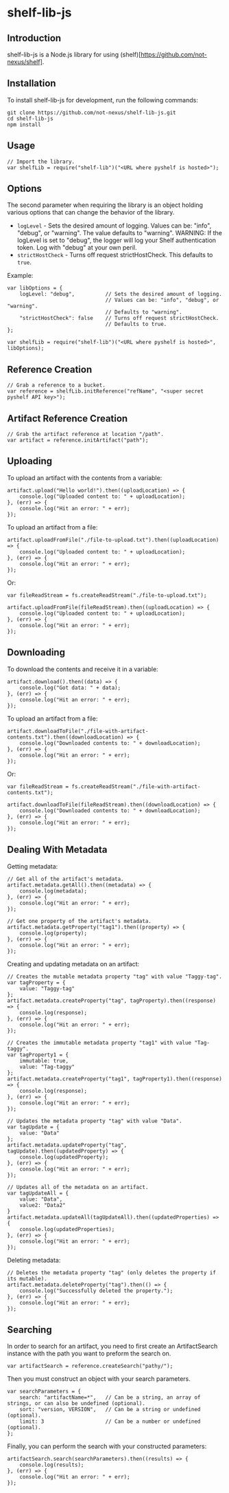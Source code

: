 shelf-lib-js
============


Introduction
------------

shelf-lib-js is a Node.js library for using (shelf)[https://github.com/not-nexus/shelf].


Installation
------------

To install shelf-lib-js for development, run the following commands:

    git clone https://github.com/not-nexus/shelf-lib-js.git
    cd shelf-lib-js
    npm install


Usage
-----

    // Import the library.
    var shelfLib = require("shelf-lib")("<URL where pyshelf is hosted>");


Options
-----------

The second parameter when requiring the library is an object holding various options that can change the behavior of the library.

* `logLevel` - Sets the desired amount of logging. Values can be: "info", "debug", or "warning". The value defaults to "warning". WARNING: If the logLevel is set to "debug", the logger will log your Shelf authentication token. Log with "debug" at your own peril.
* `strictHostCheck` - Turns off request strictHostCheck. This defaults to `true`.

Example:

    var libOptions = {
        logLevel: "debug",          // Sets the desired amount of logging.
                                    // Values can be: "info", "debug", or "warning".
                                    // Defaults to "warning".
        "strictHostCheck": false    // Turns off request strictHostCheck.
                                    // Defaults to true.
    };

    var shelfLib = require("shelf-lib")("<URL where pyshelf is hosted>", libOptions);


Reference Creation
------------------

    // Grab a reference to a bucket.
    var reference = shelfLib.initReference("refName", "<super secret pyshelf API key>");


Artifact Reference Creation
---------------------------

    // Grab the artifact reference at location "/path".
    var artifact = reference.initArtifact("path");


Uploading
---------

To upload an artifact with the contents from a variable:

    artifact.upload("Hello world!").then((uploadLocation) => {
        console.log("Uploaded content to: " + uploadLocation);
    }, (err) => {
        console.log("Hit an error: " + err);
    });

To upload an artifact from a file:

    artifact.uploadFromFile("./file-to-upload.txt").then((uploadLocation) => {
        console.log("Uploaded content to: " + uploadLocation);
    }, (err) => {
        console.log("Hit an error: " + err);
    });

Or:

    var fileReadStream = fs.createReadStream("./file-to-upload.txt");

    artifact.uploadFromFile(fileReadStream).then((uploadLocation) => {
        console.log("Uploaded content to: " + uploadLocation);
    }, (err) => {
        console.log("Hit an error: " + err);
    });


Downloading
-----------

To download the contents and receive it in a variable:

    artifact.download().then((data) => {
        console.log("Got data: " + data);
    }, (err) => {
        console.log("Hit an error: " + err);
    });

To upload an artifact from a file:

    artifact.downloadToFile("./file-with-artifact-contents.txt").then((downloadLocation) => {
        console.log("Downloaded contents to: " + downloadLocation);
    }, (err) => {
        console.log("Hit an error: " + err);
    });

Or:

    var fileReadStream = fs.createReadStream("./file-with-artifact-contents.txt");

    artifact.downloadToFile(fileReadStream).then((downloadLocation) => {
        console.log("Downloaded contents to: " + downloadLocation);
    }, (err) => {
        console.log("Hit an error: " + err);
    });


Dealing With Metadata
---------------------

Getting metadata:

    // Get all of the artifact's metadata.
    artifact.metadata.getAll().then((metadata) => {
        console.log(metadata);
    }, (err) => {
        console.log("Hit an error: " + err);
    });

    // Get one property of the artifact's metadata.
    artifact.metadata.getProperty("tag1").then((property) => {
        console.log(property);
    }, (err) => {
        console.log("Hit an error: " + err);
    });

Creating and updating metadata on an artifact:

    // Creates the mutable metadata property "tag" with value "Taggy-tag".
    var tagProperty = {
        value: "Taggy-tag"
    };
    artifact.metadata.createProperty("tag", tagProperty).then((response) => {
        console.log(response);
    }, (err) => {
        console.log("Hit an error: " + err);
    });

    // Creates the immutable metadata property "tag1" with value "Tag-taggy".
    var tagProperty1 = {
        immutable: true,
        value: "Tag-taggy"
    };
    artifact.metadata.createProperty("tag1", tagProperty1).then((response) => {
        console.log(response);
    }, (err) => {
        console.log("Hit an error: " + err);
    });

    // Updates the metadata property "tag" with value "Data".
    var tagUpdate = {
        value: "Data"
    };
    artifact.metadata.updateProperty("tag", tagUpdate).then((updatedProperty) => {
        console.log(updatedProperty);
    }, (err) => {
        console.log("Hit an error: " + err);
    });

    // Updates all of the metadata on an artifact.
    var tagUpdateAll = {
        value: "Data",
        value2: "Data2"
    }
    artifact.metadata.updateAll(tagUpdateAll).then((updatedProperties) => {
        console.log(updatedProperties);
    }, (err) => {
        console.log("Hit an error: " + err);
    });

Deleting metadata:

    // Deletes the metadata property "tag" (only deletes the property if its mutable).
    artifact.metadata.deleteProperty("tag").then(() => {
        console.log("Successfully deleted the property.");
    }, (err) => {
        console.log("Hit an error: " + err);
    });


Searching
---------

In order to search for an artifact, you need to first create an ArtifactSearch instance with the path you want to preform the search on.

    var artifactSearch = reference.createSearch("pathy/");

Then you must construct an object with your search parameters.

    var searchParameters = {
        search: "artifactName=*",   // Can be a string, an array of strings, or can also be undefined (optional).
        sort: "version, VERSION",   // Can be a string or undefined (optional).
        limit: 3                    // Can be a number or undefined (optional).
    };

Finally, you can perform the search with your constructed parameters:

    artifactSearch.search(searchParameters).then((results) => {
        console.log(results);
    }, (err) => {
        console.log("Hit an error: " + err);
    });
